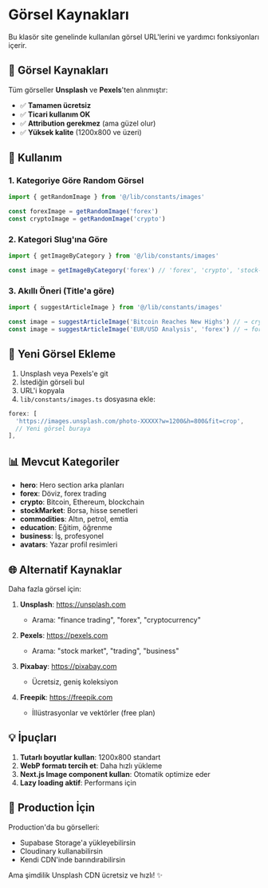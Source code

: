 # Görsel Kaynakları

Bu klasör site genelinde kullanılan görsel URL'lerini ve yardımcı fonksiyonları içerir.

## 📸 Görsel Kaynakları

Tüm görseller **Unsplash** ve **Pexels**'ten alınmıştır:
- ✅ **Tamamen ücretsiz**
- ✅ **Ticari kullanım OK**
- ✅ **Attribution gerekmez** (ama güzel olur)
- ✅ **Yüksek kalite** (1200x800 ve üzeri)

## 🎨 Kullanım

### 1. Kategoriye Göre Random Görsel

```typescript
import { getRandomImage } from '@/lib/constants/images'

const forexImage = getRandomImage('forex')
const cryptoImage = getRandomImage('crypto')
```

### 2. Kategori Slug'ına Göre

```typescript
import { getImageByCategory } from '@/lib/constants/images'

const image = getImageByCategory('forex') // 'forex', 'crypto', 'stock-market', vb.
```

### 3. Akıllı Öneri (Title'a göre)

```typescript
import { suggestArticleImage } from '@/lib/constants/images'

const image = suggestArticleImage('Bitcoin Reaches New Highs') // → crypto görseli
const image = suggestArticleImage('EUR/USD Analysis', 'forex') // → forex görseli
```

## 🔄 Yeni Görsel Ekleme

1. Unsplash veya Pexels'e git
2. İstediğin görseli bul
3. URL'i kopyala
4. `lib/constants/images.ts` dosyasına ekle:

```typescript
forex: [
  'https://images.unsplash.com/photo-XXXXX?w=1200&h=800&fit=crop',
  // Yeni görsel buraya
],
```

## 📊 Mevcut Kategoriler

- **hero**: Hero section arka planları
- **forex**: Döviz, forex trading
- **crypto**: Bitcoin, Ethereum, blockchain
- **stockMarket**: Borsa, hisse senetleri
- **commodities**: Altın, petrol, emtia
- **education**: Eğitim, öğrenme
- **business**: İş, profesyonel
- **avatars**: Yazar profil resimleri

## 🌐 Alternatif Kaynaklar

Daha fazla görsel için:

1. **Unsplash**: https://unsplash.com
   - Arama: "finance trading", "forex", "cryptocurrency"
   
2. **Pexels**: https://pexels.com
   - Arama: "stock market", "trading", "business"
   
3. **Pixabay**: https://pixabay.com
   - Ücretsiz, geniş koleksiyon

4. **Freepik**: https://freepik.com
   - İllüstrasyonlar ve vektörler (free plan)

## 💡 İpuçları

1. **Tutarlı boyutlar kullan**: 1200x800 standart
2. **WebP formatı tercih et**: Daha hızlı yükleme
3. **Next.js Image component kullan**: Otomatik optimize eder
4. **Lazy loading aktif**: Performans için

## 🚀 Production İçin

Production'da bu görselleri:
- Supabase Storage'a yükleyebilirsin
- Cloudinary kullanabilirsin
- Kendi CDN'inde barındırabilirsin

Ama şimdilik Unsplash CDN ücretsiz ve hızlı! ✨

